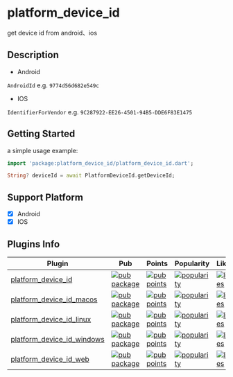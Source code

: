 # platform_device_id

get device id from android、ios

## Description

- Android

`AndroidId` e.g. `9774d56d682e549c`

- IOS

`IdentifierForVendor` e.g. `9C287922-EE26-4501-94B5-DDE6F83E1475`


## Getting Started

a simple usage example:

```dart
import 'package:platform_device_id/platform_device_id.dart';

String? deviceId = await PlatformDeviceId.getDeviceId;
```
## Support Platform 

- [x] Android
- [x] IOS

## Plugins Info

| Plugin | Pub | Points | Popularity | Likes |
|--------|-----|--------|------------|-------|
| [platform_device_id](./platform_device_id/) | [![pub package](https://img.shields.io/pub/v/platform_device_id.svg)](https://pub.dev/packages/platform_device_id) | [![pub points](https://badges.bar/platform_device_id/pub%20points)](https://pub.dev/packages/platform_device_id/score) |  [![popularity](https://badges.bar/platform_device_id/popularity)](https://pub.dev/packages/platform_device_id/score) | [![likes](https://badges.bar/platform_device_id/likes)](https://pub.dev/packages/platform_device_id/score) |
| [platform_device_id_macos](./platform_device_id_macos/) | [![pub package](https://img.shields.io/pub/v/platform_device_id_macos.svg)](https://pub.dev/packages/platform_device_id_macos) | [![pub points](https://badges.bar/platform_device_id_macos/pub%20points)](https://pub.dev/packages/platform_device_id_macos/score) |  [![popularity](https://badges.bar/platform_device_id_macos/popularity)](https://pub.dev/packages/platform_device_id_macos/score) | [![likes](https://badges.bar/platform_device_id_macos/likes)](https://pub.dev/packages/platform_device_id_macos/score) |
| [platform_device_id_linux](./platform_device_id_linux/) | [![pub package](https://img.shields.io/pub/v/platform_device_id_linux.svg)](https://pub.dev/packages/platform_device_id_linux) | [![pub points](https://badges.bar/platform_device_id_linux/pub%20points)](https://pub.dev/packages/platform_device_id_linux/score) |  [![popularity](https://badges.bar/platform_device_id_linux/popularity)](https://pub.dev/packages/platform_device_id_linux/score) | [![likes](https://badges.bar/platform_device_id_linux/likes)](https://pub.dev/packages/platform_device_id_linux/score) |
| [platform_device_id_windows](./platform_device_id_windows/) | [![pub package](https://img.shields.io/pub/v/platform_device_id_windows.svg)](https://pub.dev/packages/platform_device_id_windows) | [![pub points](https://badges.bar/platform_device_id_windows/pub%20points)](https://pub.dev/packages/platform_device_id_windows/score) |  [![popularity](https://badges.bar/platform_device_id_windows/popularity)](https://pub.dev/packages/platform_device_id_windows/score) | [![likes](https://badges.bar/platform_device_id_windows/likes)](https://pub.dev/packages/platform_device_id_windows/score) |
| [platform_device_id_web](./platform_device_id_web/) | [![pub package](https://img.shields.io/pub/v/platform_device_id_web.svg)](https://pub.dev/packages/platform_device_id_web) | [![pub points](https://badges.bar/platform_device_id_web/pub%20points)](https://pub.dev/packages/platform_device_id_web/score) |  [![popularity](https://badges.bar/platform_device_id_web/popularity)](https://pub.dev/packages/platform_device_id_web/score) | [![likes](https://badges.bar/platform_device_id_web/likes)](https://pub.dev/packages/platform_device_id_web/score) |
